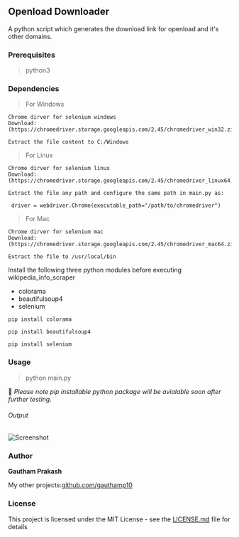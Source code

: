 ## Openload Downloader 

A python script which generates the download link for openload and it's other domains.

### Prerequisites

> python3

### Dependencies

>For Windows
```
Chrome dirver for selenium windows
Download: (https://chromedriver.storage.googleapis.com/2.45/chromedriver_win32.zip)

Extract the file content to C:/Windows
```

>For Linux
```
Chrome dirver for selenium linux
Download: (https://chromedriver.storage.googleapis.com/2.45/chromedriver_linux64.zip)

Extract the file any path and configure the same path in main.py as:

 driver = webdriver.Chrome(executable_path="/path/to/chromedriver")
```

>For Mac
```
Chrome dirver for selenium mac
Download: (https://chromedriver.storage.googleapis.com/2.45/chromedriver_mac64.zip)

Extract the file to /usr/local/bin

```


Install the following three python modules before executing wikipedia_info_scraper
- colorama
- beautifulsoup4
- selenium

```
pip install colorama

pip install beautifulsoup4

pip install selenium
```
### Usage

> python main.py


📝 *Please note pip installable python package will be avialable soon after further testing.*


###### Output

![Screenshot](https://raw.githubusercontent.com/gauthamp10/openload-downloader/master/screenie/out.png)


### Author

 **Gautham Prakash**
 
 My other projects:[github.com/gauthamp10](https://gauthamp10.github.io/)

### License

This project is licensed under the MIT License - see the [LICENSE.md](LICENSE.md) file for details
